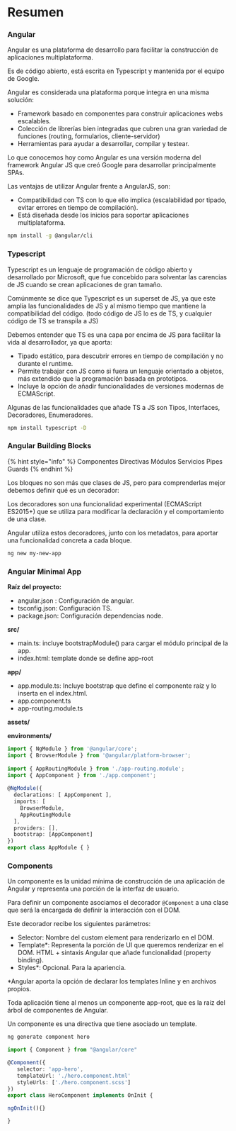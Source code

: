 # Resumen

### Angular

Angular es una plataforma de desarrollo para facilitar la construcción de aplicaciones multiplataforma.

Es de código abierto, está escrita en Typescript y mantenida por el equipo de Google.

Angular es considerada una plataforma porque integra en una misma solución:&#x20;

* Framework basado en componentes para construir aplicaciones webs escalables.&#x20;
* Colección de librerías bien integradas que cubren una gran variedad de funciones (routing, formularios, cliente-servidor)&#x20;
* Herramientas para ayudar a desarrollar, compilar y testear.

Lo que conocemos hoy como Angular es una versión moderna del framework Angular JS que creó Google para desarrollar principalmente SPAs.

Las ventajas de utilizar Angular frente a AngularJS, son:&#x20;

* Compatibilidad con TS con lo que ello implica (escalabilidad por tipado, evitar errores en tiempo de compilación). &#x20;
* Está diseñada desde los inicios para soportar aplicaciones multiplataforma.

```bash
npm install -g @angular/cli
```

### Typescript

Typescript es un lenguaje de programación de código abierto y desarrollado por Microsoft, que fue concebido para solventar las carencias de JS cuando se crean aplicaciones de gran tamaño.

Comúnmente se dice que Typescript es un superset de JS, ya que este amplía las funcionalidades de JS y al mismo tiempo que mantiene la compatibilidad del código. (todo código de JS lo es de TS, y cualquier código de TS se transpila a JS)

Debemos entender que TS es una capa por encima de JS para facilitar la vida al desarrollador, ya que aporta:

* Tipado estático, para descubrir errores en tiempo de compilación y no durante el runtime.&#x20;
* Permite trabajar con JS como si fuera un lenguaje orientado a objetos, más extendido que la programación basada en prototipos.&#x20;
* Incluye la opción de añadir funcionalidades de versiones modernas de ECMAScript.

Algunas de las funcionalidades que añade TS a JS son Tipos, Interfaces, Decoradores, Enumeradores.

```bash
npm install typescript -D
```

### Angular Building Blocks

{% hint style="info" %}
Componentes Directivas Módulos Servicios Pipes Guards
{% endhint %}

Los bloques no son más que clases de JS, pero para comprenderlas mejor debemos definir qué es un decorador:

Los decoradores son una funcionalidad experimental (ECMAScript ES2015+) que se utiliza para modificar la declaración y el comportamiento de una clase.

Angular utiliza estos decoradores, junto con los metadatos, para aportar una funcionalidad concreta a cada bloque.

```bash
ng new my-new-app
```

### Angular Minimal App

**Raíz del proyecto:**&#x20;

* angular.json : Configuración de angular.&#x20;
* tsconfig.json: Configuración TS.&#x20;
* package.json: Configuración dependencias node.

**src/**&#x20;

* main.ts: incluye bootstrapModule() para cargar el módulo principal de la app.&#x20;
* index.html: template donde se define app-root

**app/**&#x20;

* app.module.ts: Incluye bootstrap que define el componente raíz y lo inserta en el index.html.&#x20;
* app.component.ts&#x20;
* app-routing.module.ts

**assets/**

**environments/**

```typescript
import { NgModule } from '@angular/core';
import { BrowserModule } from '@angular/platform-browser';
 
import { AppRoutingModule } from './app-routing.module';
import { AppComponent } from './app.component';
 
@NgModule({
  declarations: [ AppComponent ],
  imports: [
    BrowserModule,
    AppRoutingModule
  ],
  providers: [],
  bootstrap: [AppComponent]
})
export class AppModule { }
```

### Components

Un componente es la unidad mínima de construcción de una aplicación de Angular y representa una porción de la interfaz de usuario.

Para definir un componente asociamos el decorador `@Component` a una clase que será la encargada de definir la interacción con el DOM.

Este decorador recibe los siguientes parámetros:

* Selector: Nombre del custom element para renderizarlo en el DOM.
* Template\*: Representa la porción de UI que queremos renderizar en el DOM. HTML + sintaxis Angular que añade funcionalidad (property binding).
* Styles\*: Opcional. Para la apariencia.

\*Angular aporta la opción de declarar los templates Inline y en archivos propios.

Toda aplicación tiene al menos un componente app-root, que es la raíz del árbol de componentes de Angular.

Un componente es una directiva que tiene asociado un template.

```bash
ng generate component hero
```

```typescript
import { Component } from "@angular/core"

@Component({
   selector: 'app-hero',
   templateUrl: './hero.component.html'
   styleUrls: ['./hero.component.scss']
})
export class HeroComponent implements OnInit {

ngOnInit(){}

}
```
